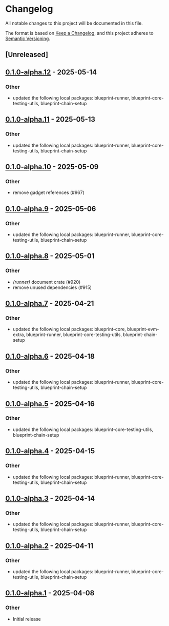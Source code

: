 # Changelog

All notable changes to this project will be documented in this file.

The format is based on [Keep a Changelog](https://keepachangelog.com/en/1.0.0/),
and this project adheres to [Semantic Versioning](https://semver.org/spec/v2.0.0.html).

## [Unreleased]

## [0.1.0-alpha.12](https://github.com/tangle-network/blueprint/compare/blueprint-eigenlayer-testing-utils-v0.1.0-alpha.11...blueprint-eigenlayer-testing-utils-v0.1.0-alpha.12) - 2025-05-14

### Other

- updated the following local packages: blueprint-runner, blueprint-core-testing-utils, blueprint-chain-setup

## [0.1.0-alpha.11](https://github.com/tangle-network/blueprint/compare/blueprint-eigenlayer-testing-utils-v0.1.0-alpha.10...blueprint-eigenlayer-testing-utils-v0.1.0-alpha.11) - 2025-05-13

### Other

- updated the following local packages: blueprint-runner, blueprint-core-testing-utils, blueprint-chain-setup

## [0.1.0-alpha.10](https://github.com/tangle-network/blueprint/compare/blueprint-eigenlayer-testing-utils-v0.1.0-alpha.9...blueprint-eigenlayer-testing-utils-v0.1.0-alpha.10) - 2025-05-09

### Other

- remove gadget references (#967)

## [0.1.0-alpha.9](https://github.com/tangle-network/blueprint/compare/blueprint-eigenlayer-testing-utils-v0.1.0-alpha.8...blueprint-eigenlayer-testing-utils-v0.1.0-alpha.9) - 2025-05-06

### Other

- updated the following local packages: blueprint-runner, blueprint-core-testing-utils, blueprint-chain-setup

## [0.1.0-alpha.8](https://github.com/tangle-network/blueprint/compare/blueprint-eigenlayer-testing-utils-v0.1.0-alpha.7...blueprint-eigenlayer-testing-utils-v0.1.0-alpha.8) - 2025-05-01

### Other

- *(runner)* document crate (#920)
- remove unused dependencies (#915)

## [0.1.0-alpha.7](https://github.com/tangle-network/blueprint/compare/blueprint-eigenlayer-testing-utils-v0.1.0-alpha.6...blueprint-eigenlayer-testing-utils-v0.1.0-alpha.7) - 2025-04-21

### Other

- updated the following local packages: blueprint-core, blueprint-evm-extra, blueprint-runner, blueprint-core-testing-utils, blueprint-chain-setup

## [0.1.0-alpha.6](https://github.com/tangle-network/blueprint/compare/blueprint-eigenlayer-testing-utils-v0.1.0-alpha.5...blueprint-eigenlayer-testing-utils-v0.1.0-alpha.6) - 2025-04-18

### Other

- updated the following local packages: blueprint-runner, blueprint-core-testing-utils, blueprint-chain-setup

## [0.1.0-alpha.5](https://github.com/tangle-network/blueprint/compare/blueprint-eigenlayer-testing-utils-v0.1.0-alpha.4...blueprint-eigenlayer-testing-utils-v0.1.0-alpha.5) - 2025-04-16

### Other

- updated the following local packages: blueprint-core-testing-utils, blueprint-chain-setup

## [0.1.0-alpha.4](https://github.com/tangle-network/blueprint/compare/blueprint-eigenlayer-testing-utils-v0.1.0-alpha.3...blueprint-eigenlayer-testing-utils-v0.1.0-alpha.4) - 2025-04-15

### Other

- updated the following local packages: blueprint-runner, blueprint-core-testing-utils, blueprint-chain-setup

## [0.1.0-alpha.3](https://github.com/tangle-network/blueprint/compare/blueprint-eigenlayer-testing-utils-v0.1.0-alpha.2...blueprint-eigenlayer-testing-utils-v0.1.0-alpha.3) - 2025-04-14

### Other

- updated the following local packages: blueprint-runner, blueprint-core-testing-utils, blueprint-chain-setup

## [0.1.0-alpha.2](https://github.com/tangle-network/blueprint/compare/blueprint-eigenlayer-testing-utils-v0.1.0-alpha.1...blueprint-eigenlayer-testing-utils-v0.1.0-alpha.2) - 2025-04-11

### Other

- updated the following local packages: blueprint-runner, blueprint-core-testing-utils, blueprint-chain-setup

## [0.1.0-alpha.1](https://github.com/tangle-network/blueprint/releases/tag/blueprint-eigenlayer-testing-utils-v0.1.0-alpha.1) - 2025-04-08

### Other

- Initial release
